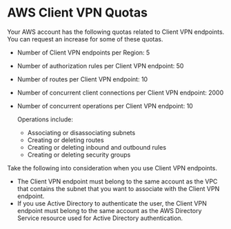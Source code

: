 # AWS Client VPN Quotas<a name="limits"></a>

Your AWS account has the following quotas related to Client VPN endpoints\. You can request an increase for some of these quotas\. 
+ Number of Client VPN endpoints per Region: 5
+ Number of authorization rules per Client VPN endpoint: 50
+ Number of routes per Client VPN endpoint: 10
+ Number of concurrent client connections per Client VPN endpoint: 2000
+ Number of concurrent operations per Client VPN endpoint: 10

  Operations include:
  + Associating or disassociating subnets
  + Creating or deleting routes
  + Creating or deleting inbound and outbound rules
  + Creating or deleting security groups

Take the following into consideration when you use Client VPN endpoints\.
+ The Client VPN endpoint must belong to the same account as the VPC that contains the subnet that you want to associate with the Client VPN endpoint\. 
+ If you use Active Directory to authenticate the user, the Client VPN endpoint must belong to the same account as the AWS Directory Service resource used for Active Directory authentication\.